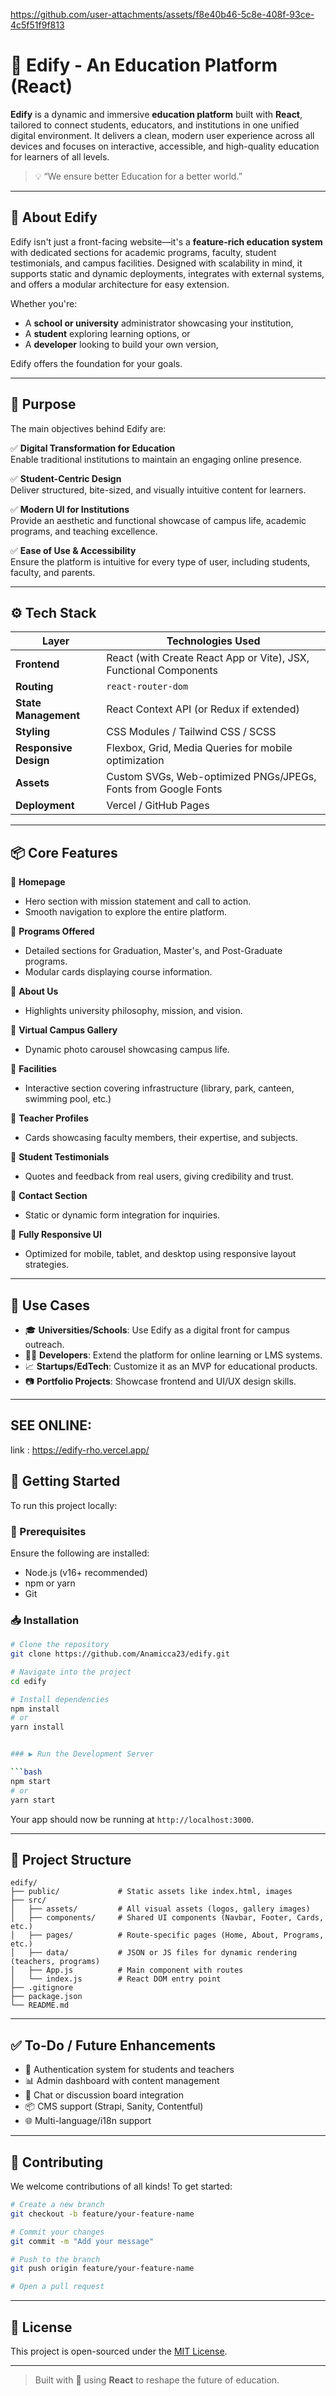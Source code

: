 

https://github.com/user-attachments/assets/f8e40b46-5c8e-408f-93ce-4c5f51f9f813



# 📘 Edify - An Education Platform (React)

**Edify** is a dynamic and immersive **education platform** built with **React**, tailored to connect students, educators, and institutions in one unified digital environment. It delivers a clean, modern user experience across all devices and focuses on interactive, accessible, and high-quality education for learners of all levels.

> 💡 “We ensure better Education for a better world.”

---

## 🧾 About Edify

Edify isn't just a front-facing website—it's a **feature-rich education system** with dedicated sections for academic programs, faculty, student testimonials, and campus facilities. Designed with scalability in mind, it supports static and dynamic deployments, integrates with external systems, and offers a modular architecture for easy extension.

Whether you're:
- A **school or university** administrator showcasing your institution,
- A **student** exploring learning options, or
- A **developer** looking to build your own version,

Edify offers the foundation for your goals.

---

## 🎯 Purpose

The main objectives behind Edify are:

✅ **Digital Transformation for Education**  
Enable traditional institutions to maintain an engaging online presence.

✅ **Student-Centric Design**  
Deliver structured, bite-sized, and visually intuitive content for learners.

✅ **Modern UI for Institutions**  
Provide an aesthetic and functional showcase of campus life, academic programs, and teaching excellence.

✅ **Ease of Use & Accessibility**  
Ensure the platform is intuitive for every type of user, including students, faculty, and parents.

---

## ⚙️ Tech Stack

| Layer             | Technologies Used                                                  |
|------------------|---------------------------------------------------------------------|
| **Frontend**      | React (with Create React App or Vite), JSX, Functional Components  |
| **Routing**       | `react-router-dom`                                                 |
| **State Management** | React Context API (or Redux if extended)                      |
| **Styling**       | CSS Modules / Tailwind CSS / SCSS                                 |
| **Responsive Design** | Flexbox, Grid, Media Queries for mobile optimization         |
| **Assets**        | Custom SVGs, Web-optimized PNGs/JPEGs, Fonts from Google Fonts     |
| **Deployment**    |  Vercel / GitHub Pages                                           |

---

## 📦 Core Features

🔹 **Homepage**
- Hero section with mission statement and call to action.
- Smooth navigation to explore the entire platform.

🔹 **Programs Offered**
- Detailed sections for Graduation, Master's, and Post-Graduate programs.
- Modular cards displaying course information.

🔹 **About Us**
- Highlights university philosophy, mission, and vision.

🔹 **Virtual Campus Gallery**
- Dynamic photo carousel showcasing campus life.

🔹 **Facilities**
- Interactive section covering infrastructure (library, park, canteen, swimming pool, etc.)

🔹 **Teacher Profiles**
- Cards showcasing faculty members, their expertise, and subjects.

🔹 **Student Testimonials**
- Quotes and feedback from real users, giving credibility and trust.

🔹 **Contact Section**
- Static or dynamic form integration for inquiries.

🔹 **Fully Responsive UI**
- Optimized for mobile, tablet, and desktop using responsive layout strategies.

---

## 🧠 Use Cases

- 🎓 **Universities/Schools**: Use Edify as a digital front for campus outreach.
- 👨‍💻 **Developers**: Extend the platform for online learning or LMS systems.
- 📈 **Startups/EdTech**: Customize it as an MVP for educational products.
- 📷 **Portfolio Projects**: Showcase frontend and UI/UX design skills.

---

## SEE ONLINE:
link : https://edify-rho.vercel.app/

## 🚀 Getting Started

To run this project locally:

### 🔧 Prerequisites

Ensure the following are installed:
- Node.js (v16+ recommended)
- npm or yarn
- Git

### 📥 Installation

```bash
# Clone the repository
git clone https://github.com/Anamicca23/edify.git

# Navigate into the project
cd edify

# Install dependencies
npm install
# or
yarn install


### ▶️ Run the Development Server

```bash
npm start
# or
yarn start
```

Your app should now be running at `http://localhost:3000`.

---

## 📁 Project Structure

```
edify/
├── public/             # Static assets like index.html, images
├── src/
│   ├── assets/         # All visual assets (logos, gallery images)
│   ├── components/     # Shared UI components (Navbar, Footer, Cards, etc.)
│   ├── pages/          # Route-specific pages (Home, About, Programs, etc.)
│   ├── data/           # JSON or JS files for dynamic rendering (teachers, programs)
│   ├── App.js          # Main component with routes
│   └── index.js        # React DOM entry point
├── .gitignore
├── package.json
└── README.md
```

---

## ✅ To-Do / Future Enhancements

- 🔐 Authentication system for students and teachers
- 📊 Admin dashboard with content management
- 💬 Chat or discussion board integration
- 📦 CMS support (Strapi, Sanity, Contentful)
- 🌐 Multi-language/i18n support

---

## 🤝 Contributing

We welcome contributions of all kinds! To get started:

```bash
# Create a new branch
git checkout -b feature/your-feature-name

# Commit your changes
git commit -m "Add your message"

# Push to the branch
git push origin feature/your-feature-name

# Open a pull request
```

---

## 📄 License

This project is open-sourced under the [MIT License](LICENSE).

---

> Built with 💙 using **React** to reshape the future of education.

